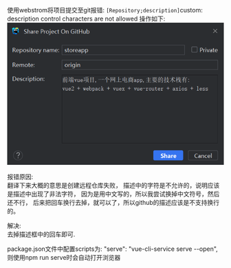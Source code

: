 使用webstrom将项目提交至git报错:
`[Repository;description]`custom:
description control characters are not allowed
操作如下:
![img.png](img.png)

报错原因:  
翻译下来大概的意思是创建远程仓库失败，
描述中的字符是不允许的，说明应该是描述中出现了非法字符，
因为是用中文写的，所以我尝试换掉中文符号，然后还不行，
后来把回车换行去掉，就可以了，所以github的描述应该是不支持换行的。

解决:  
去掉描述框中的回车即可.

package.json文件中配置scripts为:
"serve": "vue-cli-service serve --open",
则使用npm run serve时会自动打开浏览器
